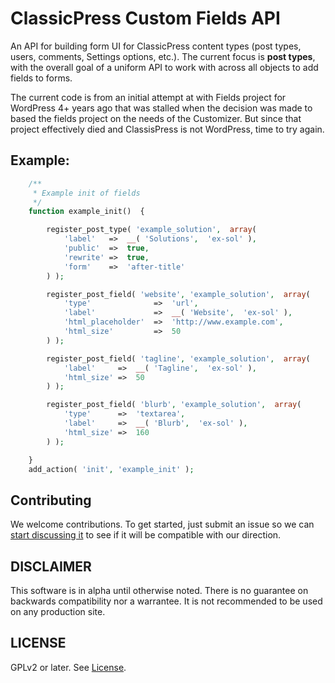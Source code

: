 ClassicPress Custom Fields API
=======================

An API for building form UI for ClassicPress content types (post types, users, comments, Settings options, etc.). The current focus is **post types**, with the overall goal of a uniform API to work with across all objects to add fields to forms.

The current code is from an initial attempt at with Fields project for WordPress 4+ years ago that was stalled when the decision was made to based the fields project on the needs of the Customizer.  But since that project effectively died and ClassisPress is not WordPress, time to try again.


## Example:

```php
	/**
	 * Example init of fields
	 */
	function example_init()  {

		register_post_type( 'example_solution',  array(
			'label'   =>  __( 'Solutions',  'ex-sol' ),
			'public'  =>  true,
			'rewrite' =>  true,
			'form'    =>  'after-title'
		) );

		register_post_field( 'website', 'example_solution',  array(
			'type'              =>  'url',
			'label'             =>  __( 'Website',  'ex-sol' ),
			'html_placeholder'  =>  'http://www.example.com',
			'html_size'         =>  50
		) );

		register_post_field( 'tagline', 'example_solution',  array(
			'label'     =>  __( 'Tagline',  'ex-sol' ),
			'html_size' =>  50
		) );

		register_post_field( 'blurb', 'example_solution',  array(
			'type'      =>  'textarea',
			'label'     =>  __( 'Blurb',  'ex-sol' ),
			'html_size' =>  160
		) );

	}
	add_action( 'init', 'example_init' );
```

## Contributing

We welcome contributions. To get started, just submit an issue so we can [start discussing it](https://github.com/ClassicPress-research/custom-fields/issues) to see if it will be compatible with our direction.

## DISCLAIMER

This software is in alpha until otherwise noted. There is no guarantee on backwards compatibility nor a warrantee. It is not recommended to be used on any production site.

## LICENSE

GPLv2 or later. See [License](LICENSE.txt).
